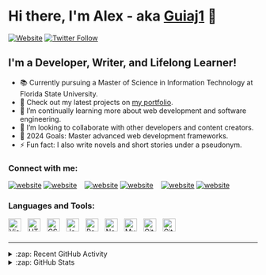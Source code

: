# Hi there, I'm Alex - aka [Guiaj1][portfolio] 👋

[![Website](https://img.shields.io/website?label=alexgui.com&style=for-the-badge&url=https%3A%2F%2Fwww.alexgui.com)](https://www.alexgui.com)
[![Twitter Follow](https://img.shields.io/twitter/follow/guiaj1?color=1DA1F2&logo=twitter&style=for-the-badge)](https://twitter.com/intent/follow?screen_name=guiaj1)

## I'm a Developer, Writer, and Lifelong Learner!

- 📚 Currently pursuing a Master of Science in Information Technology at Florida State University.
- 🔭 Check out my latest projects on [my portfolio](https://www.alexgui.com).
- 🌱 I’m continually learning more about web development and software engineering.
- 👯 I’m looking to collaborate with other developers and content creators.
- 🥅 2024 Goals: Master advanced web development frameworks.
- ⚡ Fun fact: I also write novels and short stories under a pseudonym.

### Connect with me:

[![website](./img/globe-light.svg)](https://www.alexgui.com#gh-light-mode-only)
[![website](./img/globe-dark.svg)](https://www.alexgui.com#gh-dark-mode-only)
&nbsp;&nbsp;
[![website](./img/linkedin-light.svg)](https://linkedin.com/in/guiaj1#gh-light-mode-only)
[![website](./img/linkedin-dark.svg)](https://linkedin.com/in/guiaj1#gh-dark-mode-only)
&nbsp;&nbsp;
[![website](./img/twitter-light.svg)](https://twitter.com/guiaj1#gh-light-mode-only)
[![website](./img/twitter-dark.svg)](https://twitter.com/guiaj1#gh-dark-mode-only)

### Languages and Tools:

[<img align="left" alt="Visual Studio Code" width="26px" src="https://cdn.jsdelivr.net/gh/devicons/devicon/icons/vscode/vscode-original.svg" style="padding-right:10px;" />](https://www.alexgui.com)
[<img align="left" alt="HTML5" width="26px" src="https://cdn.jsdelivr.net/gh/devicons/devicon/icons/html5/html5-original.svg" style="padding-right:10px;" />](https://www.alexgui.com)
[<img align="left" alt="CSS3" width="26px" src="https://cdn.jsdelivr.net/gh/devicons/devicon/icons/css3/css3-original.svg" style="padding-right:10px;" />](https://www.alexgui.com)
[<img align="left" alt="JavaScript" width="26px" src="https://cdn.jsdelivr.net/gh/devicons/devicon/icons/javascript/javascript-original.svg" style="padding-right:10px;" />](https://www.alexgui.com)
[<img align="left" alt="React" width="26px" src="https://cdn.jsdelivr.net/gh/devicons/devicon/icons/react/react-original.svg" style="padding-right:10px;" />](https://www.alexgui.com)
[<img align="left" alt="Node.js" width="26px" src="https://cdn.jsdelivr.net/gh/devicons/devicon/icons/nodejs/nodejs-original.svg" style="padding-right:10px;" />](https://www.alexgui.com)
[<img align="left" alt="MySQL" width="26px" src="https://cdn.jsdelivr.net/gh/devicons/devicon/icons/mysql/mysql-original.svg" style="padding-right:10px;" />](https://www.alexgui.com)
[<img align="left" alt="Git" width="26px" src="https://cdn.jsdelivr.net/gh/devicons/devicon/icons/git/git-original.svg" style="padding-right:10px;" />](https://www.alexgui.com)
[<img align="left" alt="GitHub" width="26px" src="https://user-images.githubusercontent.com/3369400/139447912-e0f43f33-6d9f-45f8-be46-2df5bbc91289.png" style="padding-right:10px;" />](https://www.alexgui.com)

<br />
<br />

---

<details>
  <summary>:zap: Recent GitHub Activity</summary>
  
<!--START_SECTION:activity-->
1. 💪 Opened PR [#64130](https://github.com/vercel/next.js/pull/64130) in [vercel/next.js](https://github.com/vercel/next.js)
2. 🗣 Commented on [#1235](https://github.com/shadcn-ui/ui/issues/1235#issuecomment-1679215686) in [shadcn-ui/ui](https://github.com/shadcn-ui/ui)
<!--END_SECTION:activity-->

</details>

<details>
  <summary>:zap: GitHub Stats</summary>

  <img align="left" alt="guiaj1's GitHub Stats" src="https://github-readme-stats.vercel.app/api?username=guiaj1&show_icons=true&hide_border=true&theme=tokyonight" />

</details>

[portfolio]: https://www.alexgui.com
